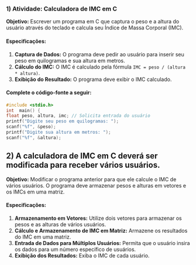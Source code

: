 
### 1) Atividade: Calculadora de IMC em C

**Objetivo:** Escrever um programa em C que captura o peso e a altura do usuário através do teclado e calcula seu Índice de Massa Corporal (IMC).

#### Especificações:

1.  **Captura de Dados:** O programa deve pedir ao usuário para inserir seu peso em quilogramas e sua altura em metros.
2.  **Cálculo do IMC:** O IMC é calculado pela fórmula `IMC = peso / (altura * altura)`.
3.  **Exibição do Resultado:** O programa deve exibir o IMC calculado.


#### Complete o código-fonte a seguir: 

````C
#include <stdio.h>  
int  main() { 
float peso, altura, imc; // Solicita entrada do usuário  
printf("Digite seu peso em quilogramas: "); 
scanf("%f", &peso); 
printf("Digite sua altura em metros: "); 
scanf("%f", &altura);

````

 ## 2) A calculadora de IMC em C deverá ser modificada para receber vários usuários.
**Objetivo:** Modificar o programa anterior para que ele calcule o IMC de vários usuários. O programa deve armazenar pesos e alturas em vetores e os IMCs em uma matriz.

#### Especificações:

1.  **Armazenamento em Vetores:** Utilize dois vetores para armazenar os pesos e as alturas de vários usuários.
2.  **Cálculo e Armazenamento de IMC em Matriz:** Armazene os resultados do IMC em uma matriz.
3.  **Entrada de Dados para Múltiplos Usuários:** Permita que o usuário insira os dados para um número específico de usuários.
4.  **Exibição dos Resultados:** Exiba o IMC de cada usuário.
